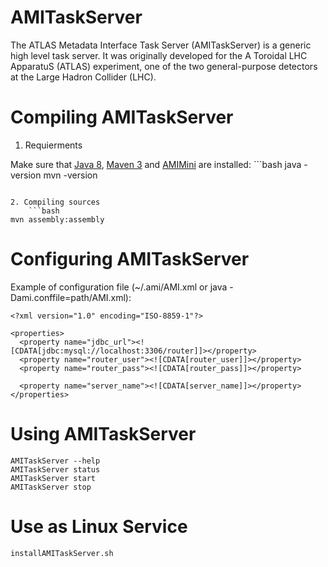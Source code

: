 AMITaskServer
=============

The ATLAS Metadata Interface Task Server (AMITaskServer) is a generic high level task server. It was originally developed for the A Toroidal LHC ApparatuS (ATLAS) experiment, one of the two general-purpose detectors at the Large Hadron Collider (LHC).

Compiling AMITaskServer
=======================

1. Requierments

  Make sure that [Java 8](http://www.oracle.com/technetwork/java/javase/), [Maven 3](http://maven.apache.org/) and [AMIMini](https://github.com/ami-lpsc/AMIMini/) are installed:
	```bash
java -version
mvn -version
```

2. Compiling sources
	```bash
mvn assembly:assembly
```

Configuring AMITaskServer
=========================

Example of configuration file (~/.ami/AMI.xml or java -Dami.conffile=path/AMI.xml):

	<?xml version="1.0" encoding="ISO-8859-1"?>

	<properties>
	  <property name="jdbc_url"><![CDATA[jdbc:mysql://localhost:3306/router]]></property>
	  <property name="router_user"><![CDATA[router_user]]></property>
	  <property name="router_pass"><![CDATA[router_pass]]></property>

	  <property name="server_name"><![CDATA[server_name]]></property>
	</properties>

Using AMITaskServer
===================

	AMITaskServer --help
	AMITaskServer status
	AMITaskServer start
	AMITaskServer stop

Use as Linux Service
====================

	installAMITaskServer.sh
